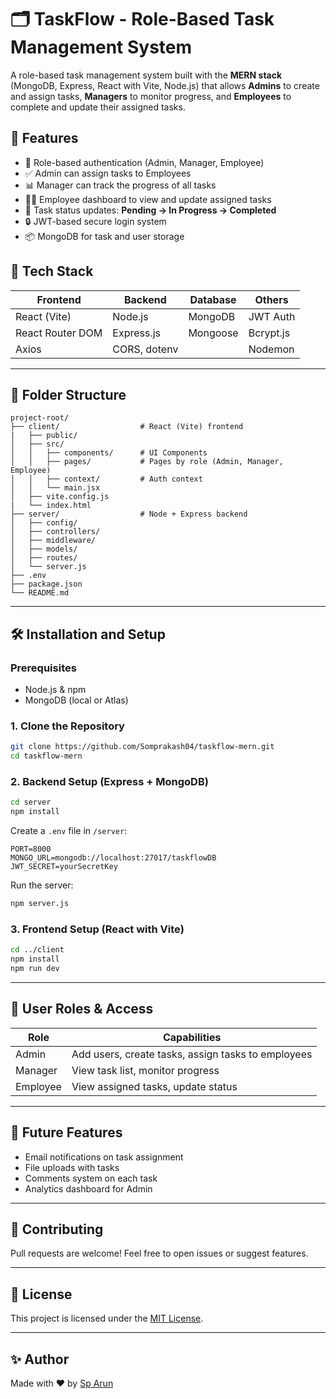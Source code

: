 
# 🗂️ TaskFlow - Role-Based Task Management System

A role-based task management system built with the **MERN stack** (MongoDB, Express, React with Vite, Node.js) that allows **Admins** to create and assign tasks, **Managers** to monitor progress, and **Employees** to complete and update their assigned tasks.

## 🚀 Features

- 🔐 Role-based authentication (Admin, Manager, Employee)
- ✅ Admin can assign tasks to Employees
- 📊 Manager can track the progress of all tasks
- 🧑‍💻 Employee dashboard to view and update assigned tasks
- 📅 Task status updates: **Pending → In Progress → Completed**
- 🔒 JWT-based secure login system
- 📦 MongoDB for task and user storage

## 🧱 Tech Stack

| Frontend         | Backend         | Database   | Others        |
|------------------|------------------|------------|----------------|
| React (Vite)     | Node.js          | MongoDB    | JWT Auth       |
| React Router DOM | Express.js       | Mongoose   | Bcrypt.js      |
| Axios            | CORS, dotenv     |            | Nodemon        |

---

## 📁 Folder Structure

```
project-root/
├── client/                  # React (Vite) frontend
|   ├── public/
│   ├── src/
│   │   ├── components/      # UI Components
│   │   ├── pages/           # Pages by role (Admin, Manager, Employee)
│   │   ├── context/         # Auth context
│   │   └── main.jsx
│   ├── vite.config.js
|   └── index.html
├── server/                  # Node + Express backend
│   ├── config/
│   ├── controllers/
│   ├── middleware/
│   ├── models/
│   ├── routes/
│   └── server.js
├── .env
├── package.json
└── README.md
```

---

## 🛠️ Installation and Setup

### Prerequisites

- Node.js & npm
- MongoDB (local or Atlas)

### 1. Clone the Repository

```bash
git clone https://github.com/Somprakash04/taskflow-mern.git
cd taskflow-mern
```

### 2. Backend Setup (Express + MongoDB)

```bash
cd server
npm install
```

Create a `.env` file in `/server`:

```
PORT=8000
MONGO_URL=mongodb://localhost:27017/taskflowDB
JWT_SECRET=yourSecretKey
```

Run the server:

```bash
npm server.js
```

### 3. Frontend Setup (React with Vite)

```bash
cd ../client
npm install
npm run dev
```

---

## 🔑 User Roles & Access

| Role     | Capabilities                                         |
|----------|------------------------------------------------------|
| Admin    | Add users, create tasks, assign tasks to employees   |
| Manager  | View task list, monitor progress                     |
| Employee | View assigned tasks, update status                   |

---


## 🧪 Future Features

- Email notifications on task assignment
- File uploads with tasks
- Comments system on each task
- Analytics dashboard for Admin

---

## 🙌 Contributing

Pull requests are welcome! Feel free to open issues or suggest features.

---

## 📄 License

This project is licensed under the [MIT License](LICENSE).

---

## ✨ Author

Made with ❤️ by [Sp Arun](https://github.com/Somprakash04)
